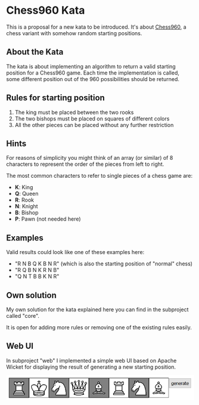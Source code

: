 # Chess960 Kata
This is a proposal for a new kata to be introduced. It's about [Chess960][1], a chess variant with somehow random starting positions.

## About the Kata
The kata is about implementing an algorithm to return a valid starting position for a Chess960 game. Each time the implementation is called, some different position out of the 960 possibilities should be returned.

## Rules for starting position
1. The king must be placed between the two rooks
2. The two bishops must be placed on squares of different colors
3. All the other pieces can be placed without any further restriction

## Hints
For reasons of simplicity you might think of an array (or similar) of 8 characters to represent the order of the pieces from left to right.

The most common characters to refer to single pieces of a chess game are:
* **K**: King
* **Q**: Queen
* **R**: Rook
* **N**: Knight
* **B**: Bishop
* **P**: Pawn (not needed here)

## Examples
Valid results could look like one of these examples here:
* "R N B Q K B N R" (which is also the starting position of "normal" chess)
* "R Q B N K R N B"
* "Q N T B B K N R"

## Own solution
My own solution for the kata explained here you can find in the subproject called "core".

It is open for adding more rules or removing one of the existing rules easily.

## Web UI
In subproject "web" I implemented a simple web UI based on Apache Wicket for displaying the result of generating a new starting position.

![screenshot](Screenshot.png)


[1]: https://en.wikipedia.org/wiki/Chess960 "Wikipedia: Chess960"

